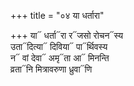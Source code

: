 +++
title = "०४ या धर्तारा"

+++
या᳓ धर्ता᳓रा र᳓जसो रोचन᳓स्य  
उता᳓दित्या᳓ दिविया᳓ पा᳓र्थिवस्य  
न᳓ वां देवा᳓ अमृ᳓ता आ᳓ मिनन्ति  
व्रता᳓नि मित्रावरुणा ध्रुवा᳓णि